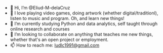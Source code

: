 - 👋 Hi, I’m @Eliud-M-delaCruz
- 👀 I love playing video games, doing artwork (whether digital/traditionl), listen to music and program. Oh, and learn new things!
- 🌱 I’m currently studying Python and data analytics, self taught through online research and courses
- 💞️ I’m looking to collaborate on anything that teaches me new things, whether that's an open project or employment.
- 📫 How to reach me: ludlc1991@gmail.com

<!---
Eliud-M-delaCruz/Eliud-M-delaCruz is a ✨ special ✨ repository because its `README.md` (this file) appears on your GitHub profile.
You can click the Preview link to take a look at your changes.
--->
